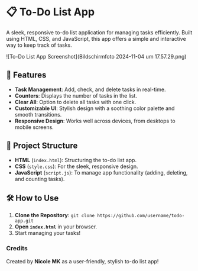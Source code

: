 # 📋 To-Do List App

A sleek, responsive to-do list application for managing tasks efficiently. Built using HTML, CSS, and JavaScript, this app offers a simple and interactive way to keep track of tasks.

![To-Do List App Screenshot](Bildschirmfoto 2024-11-04 um 17.57.29.png)

## 🌟 Features

- **Task Management**: Add, check, and delete tasks in real-time.
- **Counters**: Displays the number of tasks in the list.
- **Clear All**: Option to delete all tasks with one click.
- **Customizable UI**: Stylish design with a soothing color palette and smooth transitions.
- **Responsive Design**: Works well across devices, from desktops to mobile screens.

## 📂 Project Structure

- **HTML** (`index.html`): Structuring the to-do list app.
- **CSS** (`style.css`): For the sleek, responsive design.
- **JavaScript** (`script.js`): To manage app functionality (adding, deleting, and counting tasks).

## 🛠️ How to Use

1. **Clone the Repository**: `git clone https://github.com/username/todo-app.git`
2. **Open `index.html`** in your browser.
3. Start managing your tasks!

### Credits

Created by **Nicole MK** as a user-friendly, stylish to-do list app!

